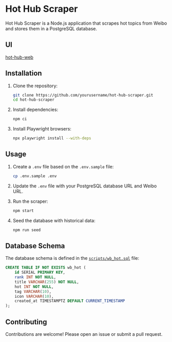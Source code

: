 # Hot Hub Scraper

Hot Hub Scraper is a Node.js application that scrapes hot topics from Weibo and stores them in a PostgreSQL database.

## UI

[hot-hub-web](https://github.com/w4n9hu1/hot-hub-web)

## Installation

1. Clone the repository:

    ```sh
    git clone https://github.com/yourusername/hot-hub-scraper.git
    cd hot-hub-scraper
    ```

2. Install dependencies:

    ```sh
    npm ci
    ```

3. Install Playwright browsers:

    ```sh
    npx playwright install --with-deps
    ```

## Usage

1. Create a `.env` file based on the `.env.sample` file:

    ```sh
    cp .env.sample .env
    ```

2. Update the `.env` file with your PostgreSQL database URL and Weibo URL.

3. Run the scraper:

    ```sh
    npm start
    ```

4. Seed the database with historical data:

    ```sh
    npm run seed
    ```

## Database Schema

The database schema is defined in the [`scripts/wb_hot.sql`](scripts/wb_hot.sql) file:

```sql
CREATE TABLE IF NOT EXISTS wb_hot (
    id SERIAL PRIMARY KEY,
    rank INT NOT NULL,
    title VARCHAR(255) NOT NULL,
    hot INT NOT NULL,
    tag VARCHAR(10),
    icon VARCHAR(10),
    created_at TIMESTAMPTZ DEFAULT CURRENT_TIMESTAMP
);
```

## Contributing

Contributions are welcome! Please open an issue or submit a pull request.